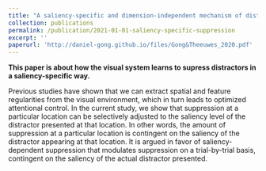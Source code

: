 ```yaml
---
title: "A saliency-specific and dimension-independent mechanism of distractor suppression"
collection: publications
permalink: /publication/2021-01-01-saliency-specific-suppression
excerpt: ''
paperurl: 'http://daniel-gong.github.io/files/Gong&Theeuwes_2020.pdf'
---
```

**This paper is about how the visual system learns to supress distractors in a saliency-specific way.**

Previous studies have shown that we can extract spatial and feature regularities from the visual environment, which in turn leads to optimized attentional control. In the current study, we show that suppression at a particular location can be selectively adjusted to the saliency level of the distractor presented at that location. In other words, the amount of suppression at a particular location is contingent on the saliency of the distractor appearing at that location. It is argued in favor of saliency-dependent suppression that modulates suppression on a trial-by-trial basis, contingent on the saliency of the actual distractor presented.
